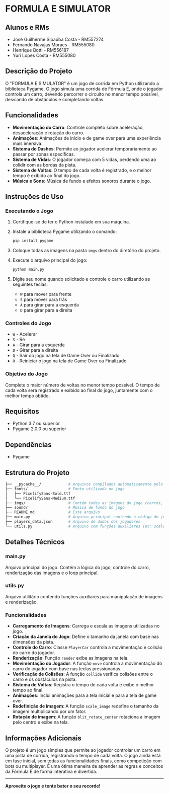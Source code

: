 # FORMULA E SIMULATOR

## Alunos e RMs

- José Guilherme Sipaúba Costa - RM557274
- Fernando Navajas Moraes - RM555080
- Henrique Botti - RM556187
- Yuri Lopes Costa - RM555080

## Descrição do Projeto

O "FORMULA E SIMULATOR" é um jogo de corrida em Python utilizando a biblioteca Pygame. O jogo simula uma corrida de Fórmula E, onde o jogador controla um carro, devendo percorrer o circuito no menor tempo possível, desviando de obstáculos e completando voltas.

## Funcionalidades

- **Movimentação do Carro**: Controle completo sobre aceleração, desaceleração e rotação do carro.
- **Animações**: Animações de início e de game over para uma experiência mais imersiva.
- **Sistema de Dashes**: Permite ao jogador acelerar temporariamente ao passar por zonas específicas.
- **Sistema de Vidas**: O jogador começa com 5 vidas, perdendo uma ao colidir com as bordas da pista.
- **Sistema de Voltas**: O tempo de cada volta é registrado, e o melhor tempo é exibido ao final do jogo.
- **Música e Sons**: Música de fundo e efeitos sonoros durante o jogo.

## Instruções de Uso

### Executando o Jogo

1. Certifique-se de ter o Python instalado em sua máquina.
2. Instale a biblioteca Pygame utilizando o comando:

    ```bash
    pip install pygame
    ```

3. Coloque todas as imagens na pasta `imgs` dentro do diretório do projeto.
4. Execute o arquivo principal do jogo:

    ```bash
    python main.py
    ```

5. Digite seu nome quando solicitado e controle o carro utilizando as seguintes teclas:
    - `W` para mover para frente
    - `S` para mover para trás
    - `A` para girar para a esquerda
    - `D` para girar para a direita

### Controles do Jogo

- `W` - Acelerar
- `S` - Ré
- `A` - Girar para a esquerda
- `D` - Girar para a direita
- `Q` - Sair do jogo na tela de Game Over ou Finalizado
- `R` - Reiniciar o jogo na tela de Game Over ou Finalizado

### Objetivo do Jogo

Complete o maior número de voltas no menor tempo possível. O tempo de cada volta será registrado e exibido ao final do jogo, juntamente com o melhor tempo obtido.

## Requisitos

- Python 3.7 ou superior
- Pygame 2.0.0 ou superior

## Dependências

- Pygame

## Estrutura do Projeto

```bash
├── __pycache__/            # Arquivos compilados automaticamente pelo Python
├── fonts/                  # Fonte utilizada no jogo
│   ├── PixelifySans-Bold.ttf
│   └── PixelifySans-Medium.ttf
├── imgs/                   # Contém todas as imagens do jogo (carros, pista, etc.)
├── sound/                  # Música de fundo do jogo
├── README.md               # Este arquivo
├── main.py                 # Arquivo principal contendo o código do jogo
├── players_data.json       # Arquivo de dados dos jogadores
└── utils.py                # Arquivo com funções auxiliares (ex: scale_image, blit_rotate_center)
```

## Detalhes Técnicos

### main.py

Arquivo principal do jogo. Contém a lógica do jogo, controle do carro, renderização das imagens e o loop principal.

### utils.py

Arquivo utilitário contendo funções auxiliares para manipulação de imagens e renderização.

### Funcionalidades

- **Carregamento de Imagens**: Carrega e escala as imagens utilizadas no jogo.
- **Criação da Janela do Jogo**: Define o tamanho da janela com base nas dimensões da pista.
- **Controle do Carro**: Classe `PlayerCar` controla a movimentação e colisão do carro do jogador.
- **Renderização**: Função `render` exibe as imagens na tela.
- **Movimentação do Jogador**: A função `move` controla a movimentação do carro do jogador com base nas teclas pressionadas.
- **Verificação de Colisões**: A função `collide` verifica colisões entre o carro e os obstáculos na pista.
- **Sistema de Voltas**: Registra o tempo de cada volta e exibe o melhor tempo ao final.
- **Animações**: Inclui animações para a tela inicial e para a tela de game over.
- **Redefinição de imagem**: A função `scale_image` redefine o tamanho da imagem multiplicando por um fator.
- **Rotação de imagem**: A função `blit_rotate_center` rotaciona a imagem pelo centro e exibe na tela.

## Informações Adicionais

O projeto é um jogo simples que permite ao jogador controlar um carro em uma pista de corrida, registrando o tempo de cada volta. O jogo ainda está em fase inicial, sem todas as funcionalidades finais, como competição com bots ou multiplayer. É uma ótima maneira de aprender as regras e conceitos da Fórmula E de forma interativa e divertida.

---

**Aproveite o jogo e tente bater o seu recorde!**
